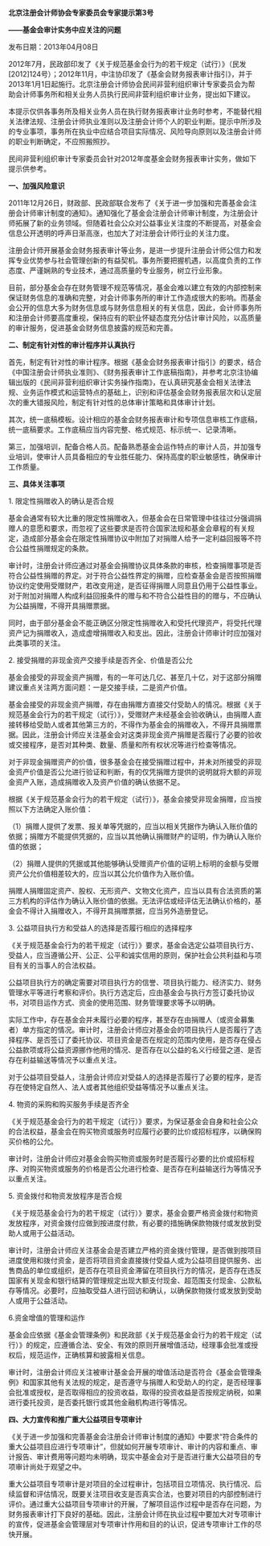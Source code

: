 **北京注册会计师协会专家委员会专家提示第3号**

**——基金会审计实务中应关注的问题**

发布日期：2013年04月08日

2012年7月，民政部印发了《关于规范基金会行为的若干规定（试行）》（民发[2012]124号）；2012年11月，中注协印发了《基金会财务报表审计指引》，并于2013年1月1日起施行。北京注册会计师协会民间非营利组织审计专家委员会为帮助会计师事务所和相关业务人员执行民间非营利组织审计业务，提出如下建议。

本提示仅供各事务所及相关业务人员在执行财务报表审计业务时参考，不能替代相关法律法规、注册会计师执业准则以及注册会计师个人的职业判断。提示中所涉及的专业事项，事务所在执业中应结合项目实际情况、风险导向原则以及注册会计师的职业判断确定，不应照搬照抄。

民间非营利组织审计专家委员会针对2012年度基金会财务报表审计实务，做如下提示供参考。

**一、加强风险意识**

2011年12月26日，财政部、民政部联合发布了《关于进一步加强和完善基金会注册会计师审计制度的通知》。通知强化了基金会注册会计师审计制度，为注册会计师拓展了新的业务领域。但随着社会公众对公益事业关注度的不断提高，对基金会信息公开透明的呼声日渐高涨，也加大了对注册会计师行业的关注力度。

注册会计师开展基金会财务报表审计等业务，是进一步提升注册会计师公信力和发挥专业优势参与社会管理创新的有益契机。事务所要把握机遇，以高度负责的工作态度、严谨娴熟的专业技术，通过高质量的专业服务，树立行业形象。

目前，部分基金会存在财务管理不规范等情况，基金会难以建立有效的内部控制来保证财务信息的准确和完整，对会计师事务所的审计工作造成很大的影响。而基金会公开的信息大多为财务信息或与财务信息相关的有关信息，因此，会计师事务所和注册会计师要高度重视，保持应有的职业怀疑态度充分估计审计风险，以高质量的审计服务，促进基金会财务信息披露的规范和完善。

**二、制定有针对性的审计程序并认真执行**

首先，制定有针对性的审计程序。根据《基金会财务报表审计指引》的要求，结合《中国注册会计师执业准则》、《财务报表审计工作底稿指南》，并参考北京注协编辑出版的《民间非营利组织审计实务操作指南》，在认真研究基金会相关法律法规、业务运作模式和运营特点的基础上，识别和评估基金会财务报表层次和认定层次的重大错报风险，制定有针对性的总体审计策略和具体审计计划。

其次，统一底稿模板。设计相应的基金会财务报表审计和专项信息审核工作底稿，统一底稿要求。工作底稿应当内容完整、格式规范、标示统一、记录清晰。

第三，加强培训，配备合格人员。配备熟悉基金会运作特点的审计人员，并加强专业培训，使审计人员具备相应的专业胜任能力、保持高度的职业敏感性，确保审计工作质量。

**三、具体关注事项**

1\. 限定性捐赠收入的确认是否合规

基金会通常有较大比重的限定性捐赠收入，但基金会在日常管理中往往过分强调捐赠人的意愿和要求，而忽视了这些要求是否符合国家法规和基金会章程的有关规定，造成部分基金会在限定性捐赠协议中附加了对捐赠人给予一定利益回报等不符合公益性捐赠规定的条款。

审计时，注册会计师应通过对基金会捐赠协议具体条款的审核，检查捐赠事项是否符合公益性捐赠的界定。对于符合公益性界定的捐赠，应检查基金会是否按照捐赠协议约定使用受赠财产，若改变用途，是否征得捐赠人同意且仍用于公益性事业。对于附加对捐赠人构成利益回报条件的赠与和不符合公益性目的的赠与，不应确认为公益捐赠，不得开具捐赠票据。

同时，由于部分基金会不能正确区分限定性捐赠收入和受托代理资产，将受托代理资产记为捐赠收入，造成虚增捐赠收入和支出。因此，注册会计师审计时应加强对此类事项的关注。

2\. 接受捐赠的非现金资产交接手续是否齐全、价值是否公允

基金会接受的非现金资产捐赠，有的一年可达几亿、甚至几十亿，对于这部分捐赠建议重点关注两方面问题：一是交接手续，二是资产价值。

基金会接受的非现金资产捐赠，存在由捐赠方直接交付受助人的情况。根据《关于规范基金会行为的若干规定（试行）》，受赠财产未经基金会验收确认，由捐赠人直接转移给受助人或者其他第三方的，不得作为基金会的捐赠收入，不得开具捐赠票据。因此，注册会计师应关注基金会对这类非现金资产捐赠是否履行了必要的验收或交接程序，是否对其种类、数量、质量和所有权状况等进行检查等情况。

对于非现金捐赠资产的价值，很多基金会在接受捐赠过程中，并未对所接受的非现金资产价值是否公允进行验证和判断，有的仅凭捐赠方提供的说明就将大额的非现金资产入账，造成捐赠收入及资产价值的确认依据不足。

根据《关于规范基金会行为的若干规定（试行）》，基金会接受非现金捐赠，应当按照以下方法确定入账价值：

（1）捐赠人提供了发票、报关单等凭据的，应当以相关凭据作为确认入账价值的依据；捐赠方不能提供凭据的，应当以其他确认捐赠财产的证明，作为确认入账价值的依据；

（2）捐赠人提供的凭据或其他能够确认受赠资产价值的证明上标明的金额与受赠资产公允价值相差较大的，应当以其公允价值作为入账价值。

捐赠人捐赠固定资产、股权、无形资产、文物文化资产，应当以具有合法资质的第三方机构的评估作为确认入账价值的依据。无法评估或经评估无法确认价格的，基金会不得计入捐赠收入，不得开具捐赠票据，应当另外造册登记。

3\. 公益项目执行方和受益人的选择是否履行相应的选择程序

《关于规范基金会行为的若干规定（试行）》要求，基金会选定公益项目执行方、受益人，应当遵循公开、公正、公平和诚实信用的原则，保护社会公共利益和与项目有关的当事人的合法权益。

公益项目执行方的确定需要对项目执行方的信誉、项目执行能力、经济实力、财务管理水平等进行考察和评价。执行方选定后，应由基金会与执行方签订委托协议书，对项目运作方式、资金的使用范围、财务管理要求等予以明确。

实际工作中，存在基金会并未履行必要的程序，甚至存在由捐赠人（或资金募集者）单方指定的情况。审计时，注册会计师应对基金会的项目执行人是否履行了选择程序、是否签订了委托协议、项目资金是否在规定的范围内使用，是否存在侵占公益款项或将公益资源挪作他用的情况、是否存在以公益的名义行经营之道、是否存在利益输送等情况予以重点关注。

对于公益项目受益人，注册会计师应对受益人的选择是否履行了必要的程序，是否存在使特定自然人、法人或者其他组织受益等情况予以重点关注。

4\. 物资的采购和购买服务手续是否齐全

《关于规范基金会行为的若干规定（试行）》要求，为保证基金会自身和社会公众的合法权益，基金会在购买物资或服务时应履行必要的比价或招标程序，以确保购买价格的公允。

审计时，注册会计师应对基金会购买物资或服务时是否履行必要的比价或招标程序、对购买物资或服务的价格是否公允进行检查、是否存在利益输送行为等情况予以重点关注。

5\. 资金拨付和物资发放程序是否合规

《关于规范基金会行为的若干规定（试行）》要求，基金会要严格资金拨付和物资发放程序，对资金拨付应做到按进度付款，有必要的措施确保款物拨付或发放到受助人或用于公益活动。

审计时，注册会计师应关注基金会是否建立严格的资金拨付管理，是否做到按项目进度使用和拨付资金，是否将项目资金直接拨付受益人或为公益项目提供服务、出售商品的单位或组织，是否存在项目资金滞留在项目执行方的情况，是否存在违反国家有关现金和银行结算的管理规定出现大额支付现金、超范围支付现金、公款私存等情况。必要时，应抽取受益人进行回访和确认，以确保款物拨付或发放到受助人或用于公益活动。

6.资金增值的管理和运作

基金会应依据《基金会管理条例》和民政部《关于规范基金会行为的若干规定（试行）》的规定，应遵循合法、安全、有效的原则开展增值活动，经理事会批准或授权后，规范运作，正确核算和披露相关信息。

审计时，注册会计师应关注被审计基金会开展的增值活动是否符合《基金会管理条例》和国家其他有关法规的规定，是否遵守与捐赠人和受助人的约定，是否经理事会批准或授权，是否取得相应的投资收益，取得的投资收益是否按规定纳税，如果进行委托投资，是否委托银行或其他金融机构进行等情况。

**四、大力宣传和推广重大公益项目专项审计**

《关于进一步加强和完善基金会注册会计师审计制度的通知》中要求“符合条件的重大公益项目应进行专项审计”，但就如何开展专项审计、审计的内容和重点、审计报告、审计费用等问题均未明确，现实中基金会对于是否进行重大公益项目的专项审计尚处于观望之中。

重大公益项目专项审计是对项目的全过程审计，包括项目立项情况、执行情况、后续监督和评估情况，既要关注项目收支是否真实合法，也要对项目的内部控制进行评价。通过重大公益项目专项审计的开展，了解项目运作过程中是否存在问题，为财务报表审计打下良好的基础。因此，注册会计师在执业过程中要加大对专项审计的宣传，促进基金会管理层对专项审计作用和目的的认识，促进专项审计工作的尽快开展。
